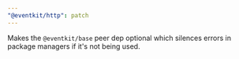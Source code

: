 ```yaml
---
"@eventkit/http": patch
---
```


Makes the `@eventkit/base` peer dep optional which silences errors in package managers if it's not being used.

